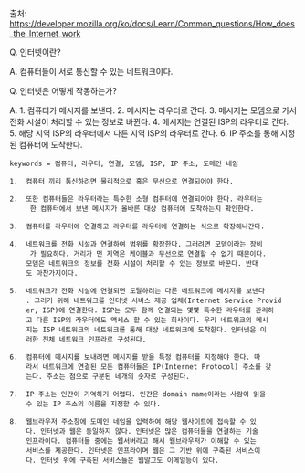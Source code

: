 출처: https://developer.mozilla.org/ko/docs/Learn/Common_questions/How_does_the_Internet_work

Q.  인터넷이란?

A.  컴퓨터들이 서로 통신할 수 있는 네트워크이다.

Q.  인터넷은 어떻게 작동하는가?

A.  1.  컴퓨터가 메시지를 보낸다.
    2.  메시지는 라우터로 간다.
    3.  메시지는 모뎀으로 가서 전화 시설이 처리할 수 있는 정보로 바뀐다.
    4.  메시지는 연결된 ISP의 라우터로 간다.
    5.  해당 지역 ISP의 라우터에서 다른 지역 ISP의 라우터로 간다.
    6.  IP 주소를 통해 지정된 컴퓨터에 도착한다.
    
    keywords = 컴퓨터, 라우터, 연결, 모뎀, ISP, IP 주소, 도메인 네임

    1.  컴퓨터 끼리 통신하려면 물리적으로 혹은 무선으로 연결되어야 한다.
    
    2.  또한 컴퓨터들은 라우터라는 특수한 소형 컴퓨터에 연결되어야 한다. 라우터는
         한 컴퓨터에서 보낸 메시지가 올바른 대상 컴퓨터에 도착하는지 확인한다.
    
    3.  컴퓨터를 라우터에 연결하고 라우터를 라우터에 연결하는 식으로 확장해나간다.
    
    4.  네트워크를 전화 시설과 연결하여 범위를 확장한다. 그러려면 모뎀이라는 장비
         가 필요하다. 거리가 먼 지역은 케이블과 무선으로 연결할 수 없기 때문이다. 
        모뎀은 네트워크의 정보를 전화 시설이 처리할 수 있는 정보로 바꾼다. 반대
        도 마찬가지이다.
    
    5.  네트워크가 전화 시설에 연결되면 도달하려는 다른 네트워크에 메시지를 보낸다
        . 그러기 위해 네트워크를 인터넷 서비스 제공 업체(Internet Service Provid
        er, ISP)에 연결한다. ISP는 모두 함께 연결되는 몇몇 특수한 라우터를 관리하
        고 다른 ISP의 라우터에도 액세스 할 수 있는 회사이다. 우리 네트워크의 메시
        지는 ISP 네트워크의 네트워크를 통해 대상 네트워크에 도착한다. 인터넷은 이
        러한 전체 네트워크 인프라로 구성된다.
    
    6.  컴퓨터에 메시지를 보내려면 메시지를 받을 특정 컴퓨터를 지정해야 한다. 따
        라서 네트워크에 연결된 모든 컴퓨터들은 IP(Internet Protocol) 주소를 갖
        는다. 주소는 점으로 구분된 네개의 숫자로 구성된다.

    7.  IP 주소는 인간이 기억하기 어렵다. 인간은 domain name이라는 사람이 읽을
        수 있는 IP 주소의 이름을 지정할 수 있다.

    8.  웹브라우저 주소창에 도메인 네임을 입력하여 해당 웹사이트에 접속할 수 있
        다. 인터넷과 웹은 동일하지 않다. 인터넷은 많은 컴퓨터들을 연결하는 기술 
        인프라이다. 컴퓨터들 중에는 웹서버라고 해서 웹브라우저가 이해할 수 있는 
        서비스를 제공한다. 인터넷은 인프라이며 웹은 그 기반 위에 구축된 서비스이
        다. 인터넷 위에 구축된 서비스들은 웹말고도 이메일등이 있다.